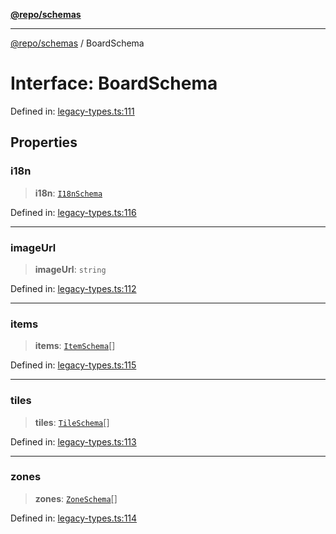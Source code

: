 [**@repo/schemas**](../README.md)

***

[@repo/schemas](../README.md) / BoardSchema

# Interface: BoardSchema

Defined in: [legacy-types.ts:111](https://github.com/alexqguo/drinking-board-game-v3/blob/c1651f3f11d4ae3776e0b160a33032601da6e0ad/packages/schemas/src/legacy-types.ts#L111)

## Properties

### i18n

> **i18n**: [`I18nSchema`](I18nSchema.md)

Defined in: [legacy-types.ts:116](https://github.com/alexqguo/drinking-board-game-v3/blob/c1651f3f11d4ae3776e0b160a33032601da6e0ad/packages/schemas/src/legacy-types.ts#L116)

***

### imageUrl

> **imageUrl**: `string`

Defined in: [legacy-types.ts:112](https://github.com/alexqguo/drinking-board-game-v3/blob/c1651f3f11d4ae3776e0b160a33032601da6e0ad/packages/schemas/src/legacy-types.ts#L112)

***

### items

> **items**: [`ItemSchema`](ItemSchema.md)[]

Defined in: [legacy-types.ts:115](https://github.com/alexqguo/drinking-board-game-v3/blob/c1651f3f11d4ae3776e0b160a33032601da6e0ad/packages/schemas/src/legacy-types.ts#L115)

***

### tiles

> **tiles**: [`TileSchema`](TileSchema.md)[]

Defined in: [legacy-types.ts:113](https://github.com/alexqguo/drinking-board-game-v3/blob/c1651f3f11d4ae3776e0b160a33032601da6e0ad/packages/schemas/src/legacy-types.ts#L113)

***

### zones

> **zones**: [`ZoneSchema`](ZoneSchema.md)[]

Defined in: [legacy-types.ts:114](https://github.com/alexqguo/drinking-board-game-v3/blob/c1651f3f11d4ae3776e0b160a33032601da6e0ad/packages/schemas/src/legacy-types.ts#L114)
